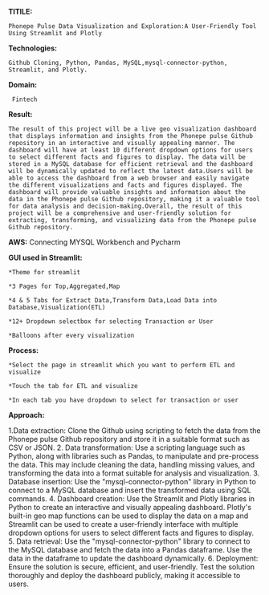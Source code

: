 **TITILE:**


    Phonepe Pulse Data Visualization and Exploration:A User-Friendly Tool Using Streamlit and Plotly


**Technologies:**


    Github Cloning, Python, Pandas, MySQL,mysql-connector-python, Streamlit, and Plotly.
  
**Domain:**


     Fintech
    
**Result:**


    The result of this project will be a live geo visualization dashboard that displays information and insights from the Phonepe pulse Github repository in an interactive and visually appealing manner. The dashboard will have at least 10 different dropdown options for users to select different facts and figures to display. The data will be stored in a MySQL database for efficient retrieval and the dashboard will be dynamically updated to reflect the latest data.Users will be able to access the dashboard from a web browser and easily navigate the different visualizations and facts and figures displayed. The dashboard will provide valuable insights and information about the data in the Phonepe pulse Github repository, making it a valuable tool for data analysis and decision-making.Overall, the result of this project will be a comprehensive and user-friendly solution for extracting, transforming, and visualizing data from the Phonepe pulse Github repository.


**AWS:**
    Connecting MYSQL Workbench and Pycharm

**GUI used in Streamlit:**

    *Theme for streamlit

    *3 Pages for Top,Aggregated,Map
  
    *4 & 5 Tabs for Extract Data,Transform Data,Load Data into Database,Visualization(ETL)
  
    *12+ Dropdown selectbox for selecting Transaction or User
  
    *Balloons after every visualization
  

**Process:**


    *Select the page in streamlit which you want to perform ETL and visualize
    
    *Touch the tab for ETL and visualize
    
    *In each tab you have dropdown to select for transaction or user


**Approach:**


  1.Data extraction: Clone the Github using scripting to fetch the data from the Phonepe pulse Github repository and store it in a suitable format such as CSV
  or JSON.
  2. Data transformation: Use a scripting language such as Python, along with libraries such as Pandas, to manipulate and pre-process the data. This may
  include cleaning the data, handling missing values, and transforming the data
  into a format suitable for analysis and visualization.
  3. Database insertion: Use the "mysql-connector-python" library in Python to connect to a MySQL database and insert the transformed data using SQL commands.
  4. Dashboard creation: Use the Streamlit and Plotly libraries in Python to create an interactive and visually appealing dashboard. Plotly's built-in geo map
  functions can be used to display the data on a map and Streamlit can be used to create a user-friendly interface with multiple dropdown options for users to
  select different facts and figures to display.
  5. Data retrieval: Use the "mysql-connector-python" library to connect to the MySQL database and fetch the data into a Pandas dataframe. Use the data in the           dataframe to update the dashboard dynamically.
  6. Deployment: Ensure the solution is secure, efficient, and user-friendly. Test the solution thoroughly and deploy the dashboard publicly, making it
  accessible to users.

  
  
      
